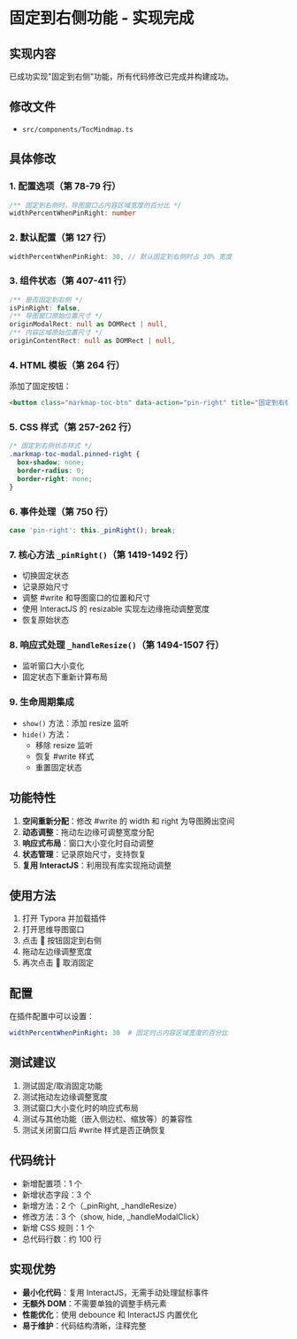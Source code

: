 # 固定到右侧功能 - 实现完成

## 实现内容

已成功实现"固定到右侧"功能，所有代码修改已完成并构建成功。

## 修改文件

- `src/components/TocMindmap.ts`

## 具体修改

### 1. 配置选项（第 78-79 行）
```typescript
/** 固定到右侧时，导图窗口占内容区域宽度的百分比 */
widthPercentWhenPinRight: number
```

### 2. 默认配置（第 127 行）
```typescript
widthPercentWhenPinRight: 30, // 默认固定到右侧时占 30% 宽度
```

### 3. 组件状态（第 407-411 行）
```typescript
/** 是否固定到右侧 */
isPinRight: false,
/** 导图窗口原始位置尺寸 */
originModalRect: null as DOMRect | null,
/** 内容区域原始位置尺寸 */
originContentRect: null as DOMRect | null,
```

### 4. HTML 模板（第 264 行）
添加了固定按钮：
```html
<button class="markmap-toc-btn" data-action="pin-right" title="固定到右侧">📍</button>
```

### 5. CSS 样式（第 257-262 行）
```css
/* 固定到右侧状态样式 */
.markmap-toc-modal.pinned-right {
  box-shadow: none;
  border-radius: 0;
  border-right: none;
}
```

### 6. 事件处理（第 750 行）
```typescript
case 'pin-right': this._pinRight(); break;
```

### 7. 核心方法 `_pinRight()`（第 1419-1492 行）
- 切换固定状态
- 记录原始尺寸
- 调整 #write 和导图窗口的位置和尺寸
- 使用 InteractJS 的 resizable 实现左边缘拖动调整宽度
- 恢复原始状态

### 8. 响应式处理 `_handleResize()`（第 1494-1507 行）
- 监听窗口大小变化
- 固定状态下重新计算布局

### 9. 生命周期集成
- `show()` 方法：添加 resize 监听
- `hide()` 方法：
  - 移除 resize 监听
  - 恢复 #write 样式
  - 重置固定状态

## 功能特性

1. **空间重新分配**：修改 #write 的 width 和 right 为导图腾出空间
2. **动态调整**：拖动左边缘可调整宽度分配
3. **响应式布局**：窗口大小变化时自动调整
4. **状态管理**：记录原始尺寸，支持恢复
5. **复用 InteractJS**：利用现有库实现拖动调整

## 使用方法

1. 打开 Typora 并加载插件
2. 打开思维导图窗口
3. 点击 📍 按钮固定到右侧
4. 拖动左边缘调整宽度
5. 再次点击 📍 取消固定

## 配置

在插件配置中可以设置：
```yaml
widthPercentWhenPinRight: 30  # 固定时占内容区域宽度的百分比
```

## 测试建议

1. 测试固定/取消固定功能
2. 测试拖动左边缘调整宽度
3. 测试窗口大小变化时的响应式布局
4. 测试与其他功能（嵌入侧边栏、缩放等）的兼容性
5. 测试关闭窗口后 #write 样式是否正确恢复

## 代码统计

- 新增配置项：1 个
- 新增状态字段：3 个
- 新增方法：2 个（_pinRight, _handleResize）
- 修改方法：3 个（show, hide, _handleModalClick）
- 新增 CSS 规则：1 个
- 总代码行数：约 100 行

## 实现优势

- **最小化代码**：复用 InteractJS，无需手动处理鼠标事件
- **无额外 DOM**：不需要单独的调整手柄元素
- **性能优化**：使用 debounce 和 InteractJS 内置优化
- **易于维护**：代码结构清晰，注释完整
